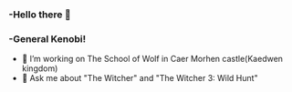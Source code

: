 ### -Hello there 👋
### -General Kenobi! 
- 🔭 I’m working on The School of Wolf in Caer Morhen castle(Kaedwen kingdom)
- 💬 Ask me about "The Witcher" and "The Witcher 3: Wild Hunt"

<!--
**VladimirSaenko/VladimirSaenko** is a ✨ _special_ ✨ repository because its `README.md` (this file) appears on your GitHub profile.

Here are some ideas to get you started:

- 🔭 I’m currently working on The School of Wolf
- 🌱 I’m currently learning ...
- 👯 I’m looking to collaborate on ...
- 🤔 I’m looking for help with ...
- 📫 How to reach me: ...
- 😄 Pronouns: ...
- ⚡ Fun fact: ...
-->
